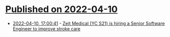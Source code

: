 # [Published on 2022-04-10](index.md)

* [2022-04-10, 17:00:41](https://news.ycombinator.com/item?id=30979036) - [Zeit Medical (YC S21) is hiring a Senior Software Engineer to improve stroke care](https://www.ycombinator.com/companies/zeit-medical/jobs/A0DoXtp-sr-software-engineer)
